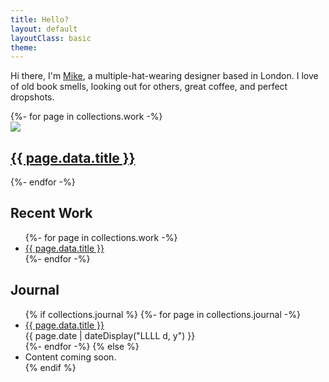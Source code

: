 ```yaml
---
title: Hello?
layout: default
layoutClass: basic
theme: 
---
```


Hi there, I'm [Mike](/about/), a multiple-hat-wearing designer based in London. I love of old book smells, looking out for others, great coffee, and perfect dropshots.

<section class="projects">
    {%- for page in collections.work -%}
        <div class="project">
            <a href="{{ page.url }}"><img src="/_assets/img/{{ page.data.hero }}" /></a>
            <h2><a href="{{ page.url }}">{{ page.data.title }}</a></h2>
        </div>
    {%- endfor -%}
</section>


## Recent Work

<ul>
{%- for page in collections.work -%}
  <li>
    <a href="{{ page.url }}">{{ page.data.title }}</a>  
  </li>
{%- endfor -%}
</ul>

## Journal

<ul>
{% if collections.journal %}
{%- for page in collections.journal -%}
  <li>
    <a href="{{ page.url }}">{{ page.data.title }}</a><br/>
    <time datetime="{{ page.date }}">{{ page.date | dateDisplay("LLLL d, y") }}</time> 
  </li>
{%- endfor -%}
{% else %}
  <li>Content coming soon.</li>
{% endif %}
</ul>
